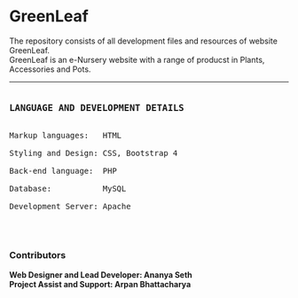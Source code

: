 # GreenLeaf
The repository consists of all development files and resources of website GreenLeaf. <br>
GreenLeaf is an e-Nursery website with a range of producst in Plants, Accessories and Pots. <br>
<hr>
<pre>
<h3>LANGUAGE AND DEVELOPMENT DETAILS</h3>
Markup languages:   HTML <br>
Styling and Design: CSS, Bootstrap 4 <br>
Back-end language:  PHP <br>
Database:           MySQL <br>
Development Server: Apache <br>
</pre>
<br>
<h3>Contributors</h3>
<strong>Web Designer and Lead Developer: Ananya Seth</strong> <br>
<strong>Project Assist and Support: Arpan Bhattacharya</strong>